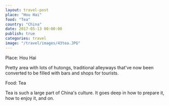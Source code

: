```yaml
---
layout: travel-post
place: "Hou Hai"
food: "Tea"
country: "China"
date: 2017-05-13 00:00:00
publish: true
categories: travel
image: "/travel/images/43tea.JPG"
---
```


Place: Hou Hai

Pretty area with lots of hutongs, traditional alleyways that've now been converted to be filled with bars and shops for tourists.

Food: Tea

Tea is such a large part of China's culture. It goes deep in how to prepare it, how to enjoy it, and on.

